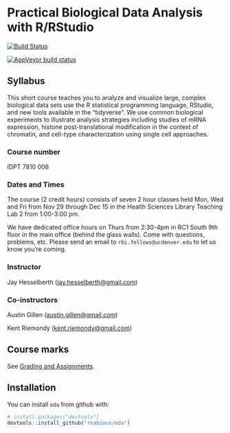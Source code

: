 
# Practical Biological Data Analysis with R/RStudio

[![Build
Status](https://travis-ci.org/rnabioco/practical-data-analysis.svg?branch=master)](https://travis-ci.org/rnabioco/practical-data-analysis)

[![AppVeyor build
status](https://ci.appveyor.com/api/projects/status/github/rnabioco/practical-data-analysis?branch=master&svg=true)](https://ci.appveyor.com/project/rnabioco/practical-data-analysis)

## Syllabus

This short course teaches you to analyze and visualize large, complex
biological data sets use the R statistical programming language,
RStudio, and new tools available in the “tidyverse”. We use common
biological experiments to illustrate analysis strategies including
studies of mRNA expression, histone post-translational modification in
the context of chromatin, and cell-type characterization using single
cell approaches.

### Course number

IDPT 7810 006

### Dates and Times

The course (2 credit hours) consists of seven 2 hour classes held Mon,
Wed and Fri from Nov 29 through Dec 15 in the Health Sciences Library
Teaching Lab 2 from 1:00-3:00 pm.

We have dedicated office hours on Thurs from 2:30-4pm in RC1 South 9th
floor in the main office (behind the glass walls). Come with questions,
problems, etc. Please send an email to `rbi.fellows@ucdenver.edu` to let
us know you’re coming.

### Instructor

Jay Hesselberth (<jay.hesselberth@gmail.com>)

### Co-instructors

Austin Gillen (<austin.gillen@gmail.com>)

Kent Riemondy (<kent.riemondy@gmail.com>)

## Course marks

See [Grading and
Assignments](https://rnabioco.github.io/practical-data-analysis/articles/assignments.html).

## Installation

You can install `eda` from github with:

``` r
# install.packages("devtools")
devtools::install_github("rnabioco/eda")
```
